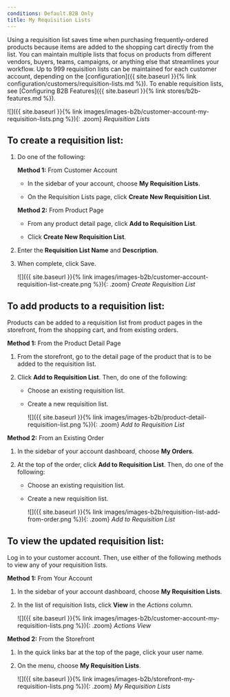 ```yaml
---
conditions: Default.B2B Only
title: My Requisition Lists
---
```


Using a requisition list saves time when purchasing frequently-ordered products because items are added to the shopping cart directly from the list. You can maintain multiple lists that focus on products from different vendors, buyers, teams, campaigns, or anything else that streamlines your workflow. Up to 999 requisition lists can be maintained for each customer account, depending on the [configuration]({{ site.baseurl }}{% link configuration/customers/requisition-lists.md %}). To enable requisition lists, see [Configuring B2B Features]({{ site.baseurl }}{% link stores/b2b-features.md %}).

![]({{ site.baseurl }}{% link images/images-b2b/customer-account-my-requisition-lists.png %}){: .zoom}
_Requisition Lists_

## To create a requisition list:

1. Do one of the following:

    **Method 1:** From Customer Account

      - In the sidebar of your account, choose **My Requisition Lists**.

      - On the Requisition Lists page, click **Create New Requisition List**.

    **Method 2:** From Product Page

      - From any product detail page, click **Add to Requisition List**.

      - Click **Create New Requisition List**.

1. Enter the **Requisition List Name** and **Description**.

1. When complete, click <span class="btn">Save</span>.

    ![]({{ site.baseurl }}{% link images/images-b2b/customer-account-requisition-list-create.png %}){: .zoom}
    _Create Requisition List_

## To add products to a requisition list:

Products can be added to a requisition list from product pages in the storefront, from the shopping cart, and from existing orders.

  **Method 1:** From the Product Detail Page

  1. From the storefront, go to the detail page of the product that is to be added to the requisition list.

  1. Click **Add to Requisition List**. Then, do one of the following:

      - Choose an existing requisition list.
      - Create a new requisition list.

        ![]({{ site.baseurl }}{% link images/images-b2b/product-detail-requisition-list.png %}){: .zoom}
        _Add to Requisition List_

  **Method 2:** From an Existing Order

  1. In the sidebar of your account dashboard, choose **My Orders**.
  1. At the top of the order, click **Add to Requisition List**. Then, do one of the following:

      - Choose an existing requisition list.
      - Create a new requisition list.

        ![]({{ site.baseurl }}{% link images/images-b2b/requisition-list-add-from-order.png %}){: .zoom}
        _Add to Requisition List_

## To view the updated requisition list:

Log in to your customer account. Then, use either of the following methods to view any of your requisition lists.

  **Method 1:** From Your Account

  1. In the sidebar of your account dashboard, choose **My Requisition Lists**.

  1. In the list of requisition lists, click **View** in the _Actions_ column.

      ![]({{ site.baseurl }}{% link images/images-b2b/customer-account-my-requisition-lists.png %}){: .zoom}
      _Actions View_

  **Method 2:** From the Storefront

  1. In the quick links bar at the top of the page, click your user name.

  1. On the menu, choose **My Requisition Lists**.

      ![]({{ site.baseurl }}{% link images/images-b2b/storefront-my-requisition-lists.png %}){: .zoom}
      _My Requisition Lists_
